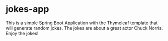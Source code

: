 # jokes-app 
This is a simple Spring Boot Application with the Thymeleaf template that will generate random jokes. The jokes are about a great actor Chuck Norris. Enjoy the jokes!
